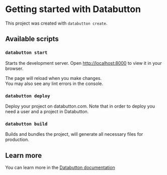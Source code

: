 # Getting started with Databutton

This project was created with `databutton create`.

## Available scripts

### `databutton start`
Starts the development server.
Open [http://localhost:8000](http://localhost:8000) to view it in your browser.

The page will reload when you make changes.\
You may also see any lint errors in the console.

### `databutton deploy`
Deploy your project on databutton.com.
Note that in order to deploy you need a user and a project in Databutton.

### `databutton build`
Builds and bundles the project, will generate all necessary files for production.

## Learn more

You can learn more in the [Databutton documentation](https://docs.databutton.com)
